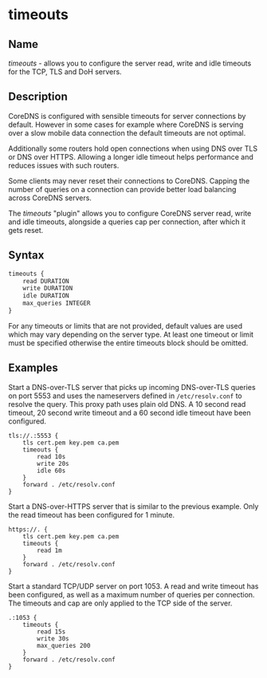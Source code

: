 # timeouts

## Name

*timeouts* - allows you to configure the server read, write and idle timeouts for the TCP, TLS and DoH servers.

## Description

CoreDNS is configured with sensible timeouts for server connections by default.
However in some cases for example where CoreDNS is serving over a slow mobile
data connection the default timeouts are not optimal.

Additionally some routers hold open connections when using DNS over TLS or DNS
over HTTPS. Allowing a longer idle timeout helps performance and reduces issues
with such routers.

Some clients may never reset their connections to CoreDNS. Capping the number of
queries on a connection can provide better load balancing across CoreDNS servers.

The *timeouts* "plugin" allows you to configure CoreDNS server read, write and
idle timeouts, alongside a queries cap per connection, after which it gets reset.

## Syntax

~~~ txt
timeouts {
	read DURATION
	write DURATION
	idle DURATION
	max_queries INTEGER
}
~~~

For any timeouts or limits that are not provided, default values are used which
may vary depending on the server type. At least one timeout or limit must be specified
otherwise the entire timeouts block should be omitted.

## Examples

Start a DNS-over-TLS server that picks up incoming DNS-over-TLS queries on port
5553 and uses the nameservers defined in `/etc/resolv.conf` to resolve the
query. This proxy path uses plain old DNS. A 10 second read timeout, 20
second write timeout and a 60 second idle timeout have been configured.

~~~
tls://.:5553 {
	tls cert.pem key.pem ca.pem
	timeouts {
		read 10s
		write 20s
		idle 60s
	}
	forward . /etc/resolv.conf
}
~~~

Start a DNS-over-HTTPS server that is similar to the previous example. Only the
read timeout has been configured for 1 minute.

~~~
https://. {
	tls cert.pem key.pem ca.pem
	timeouts {
		read 1m
	}
	forward . /etc/resolv.conf
}
~~~

Start a standard TCP/UDP server on port 1053. A read and write timeout has been
configured, as well as a maximum number of queries per connection. The timeouts
and cap are only applied to the TCP side of the server.
~~~
.:1053 {
	timeouts {
		read 15s
		write 30s
		max_queries 200
	}
	forward . /etc/resolv.conf
}
~~~
